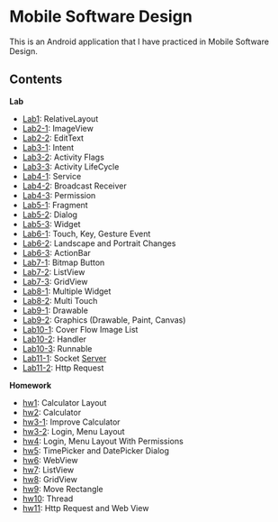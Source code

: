 # Mobile Software Design
This is an Android application that I have practiced in Mobile Software Design.

Contents
----------
**Lab**
- [Lab1](https://github.com/ISKU/Mobile-Software-Design/tree/master/lab1/app/src/main): RelativeLayout
- [Lab2-1](https://github.com/ISKU/Mobile-Software-Design/tree/master/lab2_1/app/src/main): ImageView
- [Lab2-2](https://github.com/ISKU/Mobile-Software-Design/tree/master/lab2_2/app/src/main): EditText
- [Lab3-1](https://github.com/ISKU/Mobile-Software-Design/tree/master/lab3_1/app/src/main): Intent
- [Lab3-2](https://github.com/ISKU/Mobile-Software-Design/tree/master/lab3_2/app/src/main): Activity Flags
- [Lab3-3](https://github.com/ISKU/Mobile-Software-Design/tree/master/lab3_3/app/src/main): Activity LifeCycle
- [Lab4-1](https://github.com/ISKU/Mobile-Software-Design/tree/master/lab4_1/app/src/main): Service
- [Lab4-2](https://github.com/ISKU/Mobile-Software-Design/tree/master/lab4_2/app/src/main): Broadcast Receiver
- [Lab4-3](https://github.com/ISKU/Mobile-Software-Design/tree/master/lab4_3/app/src/main): Permission
- [Lab5-1](https://github.com/ISKU/Mobile-Software-Design/tree/master/lab05_1/app/src/main): Fragment
- [Lab5-2](https://github.com/ISKU/Mobile-Software-Design/tree/master/lab05_2/app/src/main): Dialog
- [Lab5-3](https://github.com/ISKU/Mobile-Software-Design/tree/master/lab05_3/app/src/main): Widget
- [Lab6-1](https://github.com/ISKU/Mobile-Software-Design/tree/master/lab06_1/app/src/main): Touch, Key, Gesture Event
- [Lab6-2](https://github.com/ISKU/Mobile-Software-Design/tree/master/lab06_2/app/src/main): Landscape and Portrait Changes
- [Lab6-3](https://github.com/ISKU/Mobile-Software-Design/tree/master/lab06_3/app/src/main): ActionBar
- [Lab7-1](https://github.com/ISKU/Mobile-Software-Design/tree/master/lab07_1/app/src/main): Bitmap Button
- [Lab7-2](https://github.com/ISKU/Mobile-Software-Design/tree/master/lab07_2/app/src/main): ListView
- [Lab7-3](https://github.com/ISKU/Mobile-Software-Design/tree/master/lab07_3/app/src/main): GridView
- [Lab8-1](https://github.com/ISKU/Mobile-Software-Design/tree/master/lab08_1/app/src/main): Multiple Widget
- [Lab8-2](https://github.com/ISKU/Mobile-Software-Design/tree/master/lab08_2/app/src/main): Multi Touch
- [Lab9-1](https://github.com/ISKU/Mobile-Software-Design/tree/master/lab09_1/app/src/main): Drawable
- [Lab9-2](https://github.com/ISKU/Mobile-Software-Design/tree/master/lab09_2/app/src/main): Graphics (Drawable, Paint, Canvas)
- [Lab10-1](https://github.com/ISKU/Mobile-Software-Design/tree/master/lab10_1/app/src/main): Cover Flow Image List
- [Lab10-2](https://github.com/ISKU/Mobile-Software-Design/tree/master/lab10_2/app/src/main): Handler
- [Lab10-3](https://github.com/ISKU/Mobile-Software-Design/tree/master/lab10_3/app/src/main): Runnable
- [Lab11-1](https://github.com/ISKU/Mobile-Software-Design/tree/master/lab11_1/app/src/main): Socket [Server](https://github.com/ISKU/Mobile-Software-Design/tree/master/lab11_1/JavaSocket)
- [Lab11-2](https://github.com/ISKU/Mobile-Software-Design/tree/master/lab11_2/app/src/main): Http Request

**Homework**
- [hw1](https://github.com/ISKU/Mobile-Software-Design/tree/master/MS_hw01_201201356/app/src/main): Calculator Layout
- [hw2](https://github.com/ISKU/Mobile-Software-Design/tree/master/MS_hw02_201201356/app/src/main): Calculator
- [hw3-1](https://github.com/ISKU/Mobile-Software-Design/tree/master/MS_hw03_1_201201356/app/src/main): Improve Calculator 
- [hw3-2](https://github.com/ISKU/Mobile-Software-Design/tree/master/MS_hw03_2_201201356/app/src/main): Login, Menu Layout
- [hw4](https://github.com/ISKU/Mobile-Software-Design/tree/master/MS_hw04_201201356/app/src/main): Login, Menu Layout With Permissions
- [hw5](https://github.com/ISKU/Mobile-Software-Design/tree/master/MS_hw05_201201356/app/src/main): TimePicker and DatePicker Dialog
- [hw6](https://github.com/ISKU/Mobile-Software-Design/tree/master/MS_hw06_201201356/app/src/main): WebView
- [hw7](https://github.com/ISKU/Mobile-Software-Design/tree/master/MS_hw07_201201356/app/src/main): ListView
- [hw8](https://github.com/ISKU/Mobile-Software-Design/tree/master/MS_hw08_201201356/app/src/main): GridView
- [hw9](https://github.com/ISKU/Mobile-Software-Design/tree/master/MS_hw09_201201356/app/src/main): Move Rectangle
- [hw10](https://github.com/ISKU/Mobile-Software-Design/tree/master/MS_hw10_201201356/app/src/main): Thread
- [hw11](https://github.com/ISKU/Mobile-Software-Design/tree/master/MS_hw11_201201356/app/src/main): Http Request and Web View
